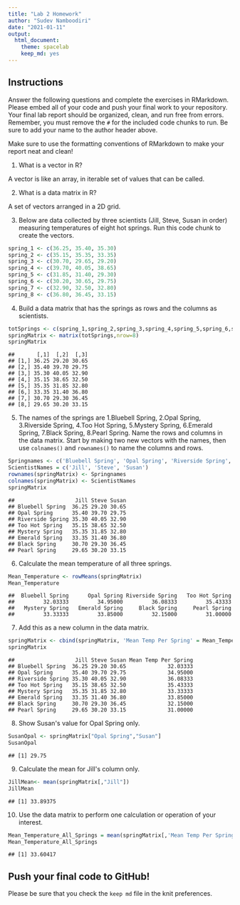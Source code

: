 ```yaml
---
title: "Lab 2 Homework"
author: "Sudev Namboodiri"
date: "2021-01-11"
output:
  html_document: 
    theme: spacelab
    keep_md: yes
---
```


## Instructions
Answer the following questions and complete the exercises in RMarkdown. Please embed all of your code and push your final work to your repository. Your final lab report should be organized, clean, and run free from errors. Remember, you must remove the `#` for the included code chunks to run. Be sure to add your name to the author header above.  

Make sure to use the formatting conventions of RMarkdown to make your report neat and clean!  

1. What is a vector in R?  

A vector is like an array, in iterable set of values that can be called. 

2. What is a data matrix in R?  

A set of vectors arranged in a 2D grid. 

3. Below are data collected by three scientists (Jill, Steve, Susan in order) measuring temperatures of eight hot springs. Run this code chunk to create the vectors.  

```r
spring_1 <- c(36.25, 35.40, 35.30)
spring_2 <- c(35.15, 35.35, 33.35)
spring_3 <- c(30.70, 29.65, 29.20)
spring_4 <- c(39.70, 40.05, 38.65)
spring_5 <- c(31.85, 31.40, 29.30)
spring_6 <- c(30.20, 30.65, 29.75)
spring_7 <- c(32.90, 32.50, 32.80)
spring_8 <- c(36.80, 36.45, 33.15)
```

4. Build a data matrix that has the springs as rows and the columns as scientists.  


```r
totSprings <- c(spring_1,spring_2,spring_3,spring_4,spring_5,spring_6,spring_7,spring_8)
springMatrix <- matrix(totSprings,nrow=8)
springMatrix
```

```
##       [,1]  [,2]  [,3]
## [1,] 36.25 29.20 30.65
## [2,] 35.40 39.70 29.75
## [3,] 35.30 40.05 32.90
## [4,] 35.15 38.65 32.50
## [5,] 35.35 31.85 32.80
## [6,] 33.35 31.40 36.80
## [7,] 30.70 29.30 36.45
## [8,] 29.65 30.20 33.15
```


5. The names of the springs are 1.Bluebell Spring, 2.Opal Spring, 3.Riverside Spring, 4.Too Hot Spring, 5.Mystery Spring, 6.Emerald Spring, 7.Black Spring, 8.Pearl Spring. Name the rows and columns in the data matrix. Start by making two new vectors with the names, then use `colnames()` and `rownames()` to name the columns and rows.


```r
Springnames <- c('Bluebell Spring', 'Opal Spring', 'Riverside Spring', 'Too Hot Spring', 'Mystery Spring', 'Emerald Spring', 'Black Spring', 'Pearl Spring')
ScientistNames = c('Jill', 'Steve', 'Susan')
rownames(springMatrix) <- Springnames
colnames(springMatrix) <- ScientistNames
springMatrix
```

```
##                   Jill Steve Susan
## Bluebell Spring  36.25 29.20 30.65
## Opal Spring      35.40 39.70 29.75
## Riverside Spring 35.30 40.05 32.90
## Too Hot Spring   35.15 38.65 32.50
## Mystery Spring   35.35 31.85 32.80
## Emerald Spring   33.35 31.40 36.80
## Black Spring     30.70 29.30 36.45
## Pearl Spring     29.65 30.20 33.15
```


6. Calculate the mean temperature of all three springs.


```r
Mean_Temperature <- rowMeans(springMatrix)
Mean_Temperature
```

```
##  Bluebell Spring      Opal Spring Riverside Spring   Too Hot Spring 
##         32.03333         34.95000         36.08333         35.43333 
##   Mystery Spring   Emerald Spring     Black Spring     Pearl Spring 
##         33.33333         33.85000         32.15000         31.00000
```


7. Add this as a new column in the data matrix.  


```r
springMatrix <- cbind(springMatrix, 'Mean Temp Per Spring' = Mean_Temperature)
springMatrix
```

```
##                   Jill Steve Susan Mean Temp Per Spring
## Bluebell Spring  36.25 29.20 30.65             32.03333
## Opal Spring      35.40 39.70 29.75             34.95000
## Riverside Spring 35.30 40.05 32.90             36.08333
## Too Hot Spring   35.15 38.65 32.50             35.43333
## Mystery Spring   35.35 31.85 32.80             33.33333
## Emerald Spring   33.35 31.40 36.80             33.85000
## Black Spring     30.70 29.30 36.45             32.15000
## Pearl Spring     29.65 30.20 33.15             31.00000
```
8. Show Susan's value for Opal Spring only.

```r
SusanOpal <- springMatrix["Opal Spring","Susan"]
SusanOpal
```

```
## [1] 29.75
```

9. Calculate the mean for Jill's column only.  


```r
JillMean<- mean(springMatrix[,"Jill"])
JillMean
```

```
## [1] 33.89375
```


10. Use the data matrix to perform one calculation or operation of your interest.


```r
Mean_Temperature_All_Springs = mean(springMatrix[,'Mean Temp Per Spring'])
Mean_Temperature_All_Springs
```

```
## [1] 33.60417
```


## Push your final code to GitHub!
Please be sure that you check the `keep md` file in the knit preferences.  

